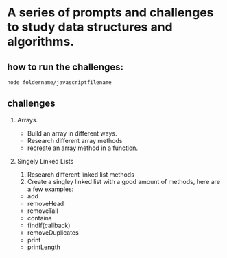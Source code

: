 # A series of prompts and challenges to study data structures and algorithms.

## how to run the challenges:
``` node foldername/javascriptfilename ``` 

## challenges

1. Arrays. 
   - Build an array in different ways. 
   - Research different array methods 
   - recreate an array method in a function.

2. Singely Linked Lists
   1. Research different linked list methods
   2. Create a singley linked list with a good amount of methods, here are a few examples:
     - add
      - removeHead
      - removeTail
      - contains
      - findIf(callback)
      - removeDuplicates
      - print
      - printLength
 
